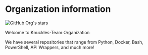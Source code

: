 # Organization information

![GitHub Org's stars](https://img.shields.io/github/stars/Knuckles-Team)

Welcome to Knuckles-Team Organization

We have several repositories that range from Python, Docker, Bash, PowerShell, API Wrappers, and much more!
